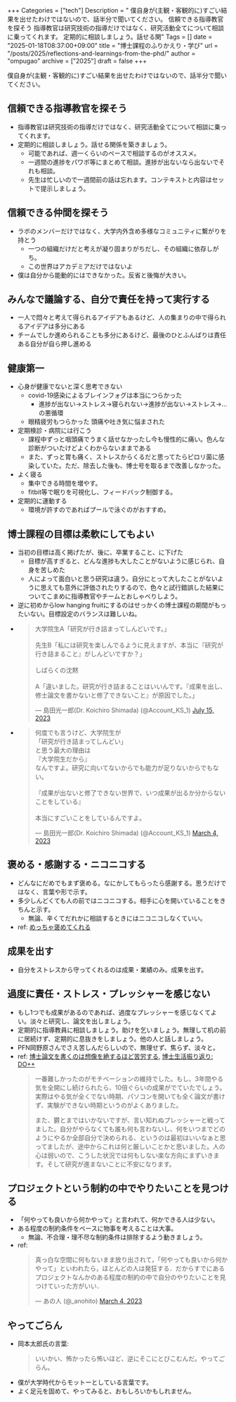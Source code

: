 +++
Categories = ["tech"]
Description = " 僕自身が(主観・客観的に)すごい結果を出せたわけではないので、話半分で聞いてください。  信頼できる指導教官を探そう   指導教官は研究技術の指導だけではなく、研究活動全てについて相談に乗ってくれます。  定期的に相談しましょう。話せる関"
Tags = []
date = "2025-01-18T08:37:00+09:00"
title = "博士課程のふりかえり・学び"
url = "/posts/2025/reflections-and-learnings-from-the-phd/"
author = "ompugao"
archive = ["2025"]
draft = false
+++

<body>
<p>僕自身が(主観・客観的に)すごい結果を出せたわけではないので、話半分で聞いてください。</p>

<h2 id="信頼できる指導教官を探そう">信頼できる指導教官を探そう</h2>

<ul>
<li>指導教官は研究技術の指導だけではなく、研究活動全てについて相談に乗ってくれます。</li>
<li>定期的に相談しましょう。話せる関係を築きましょう。

<ul>
<li>可能であれば、週一くらいのペースで相談するのがオススメ。</li>
<li>一週間の進捗をパワポ等にまとめて相談。進捗が出ないなら出ないでそれも相談。</li>
<li>先生は忙しいので一週間前の話は忘れます。コンテキストと内容はセットで提示しましょう。</li>
</ul>
</li>
</ul>


<h2 id="信頼できる仲間を探そう">信頼できる仲間を探そう</h2>

<ul>
<li>ラボのメンバーだけではなく、大学内外含め多様なコミュニティに繋がりを持とう

<ul>
<li>一つの組織だけだと考えが凝り固まりがちだし、その組織に依存しがち。</li>
<li>この世界はアカデミアだけではないよ</li>
</ul>
</li>
<li>僕は自分から能動的にはできなかった。反省と後悔が大きい。</li>
</ul>


<h2 id="みんなで議論する自分で責任を持って実行する">みんなで議論する、自分で責任を持って実行する</h2>

<ul>
<li>一人で悶々と考えて得られるアイデアもあるけど、人の集まりの中で得られるアイデアは多分にある</li>
<li>チームでしか進められることも多分にあるけど、最後のひとふんばりは責任ある自分が自ら押し進める</li>
</ul>


<h2 id="健康第一">健康第一</h2>

<ul>
<li>心身が健康でないと深く思考できない

<ul>
<li>covid-19感染によるブレインフォグは本当につらかった

<ul>
<li>進捗が出ない→ストレス→寝られない→進捗が出ない→ストレス→…の悪循環</li>
</ul>
</li>
<li>眼精疲労もつらかった 頭痛や吐き気に悩まされた</li>
</ul>
</li>
<li>定期検診・病院には行こう

<ul>
<li>課程中ずっと咽頭痛でうまく話せなかったし今も慢性的に痛い。色んな診断がついたけどよくわからないままである</li>
<li>また、ずっと胃も痛く、ストレスからくるだと思ってたらピロリ菌に感染していた。ただ、除去した後も、博士号を取るまで改善しなかった。</li>
</ul>
</li>
<li>よく寝る

<ul>
<li>集中できる時間を増やす。</li>
<li>fitbit等で眠りを可視化し、フィードバック制御する。</li>
</ul>
</li>
<li>定期的に運動する

<ul>
<li>環境が許すのであればプールで泳ぐのがおすすめ。</li>
</ul>
</li>
</ul>


<h2 id="博士課程の目標は柔軟にしてもよい">博士課程の目標は柔軟にしてもよい</h2>

<ul>
<li>当初の目標は高く掲げたが、後に、卒業すること、に下げた

<ul>
<li>目標が高すぎると、どんな進捗も大したことがないように感じられ、自身を苦しめた</li>
<li>人によって面白いと思う研究は違う。自分にとって大したことがないように思えても意外に評価されたりするので、色々と試行錯誤した結果についてこまめに指導教官やチームとおしゃべりしよう。</li>
</ul>
</li>
<li>逆に初めからlow hanging fruitにするのはせっかくの博士課程の期間がもったいない。目標設定のバランスは難しいね。</li>
<li>
<blockquote class="twitter-tweet">
<p lang="ja" dir="ltr">大学院生A「研究が行き詰まってしんどいです。」<br><br>先生B「私には研究を楽しんでるように見えますが、本当に『研究が行き詰まること』がしんどいですか？」<br><br>しばらくの沈黙<br><br>A「違いました。研究が行き詰まることはいいんです。『成果を出し、修士論文を書かないと修了できないこと』が原因でした。」</p>— 島田光一郎(Dr. Koichiro Shimada) (@Account_KS_1) <a href="https://twitter.com/Account_KS_1/status/1680073159306010624?ref_src=twsrc%5Etfw">July 15, 2023</a>
</blockquote>
</li>
</ul>


<script async src="https://platform.twitter.com/widgets.js" charset="utf-8"></script>


<ul>
<li>
<blockquote class="twitter-tweet">
<p lang="ja" dir="ltr">何度でも言うけど、大学院生が<br>「研究が行き詰まってしんどい」<br>と思う最大の理由は<br>『大学院生だから』<br>なんですよ。研究に向いてないからでも能力が足りないからでもない。<br><br>『成果が出ないと修了できない世界で、いつ成果が出るか分からないことをしている』<br><br>本当にすごいことをしているんですよ。</p>— 島田光一郎(Dr. Koichiro Shimada) (@Account_KS_1) <a href="https://twitter.com/Account_KS_1/status/1631992112433737728?ref_src=twsrc%5Etfw">March 4, 2023</a>
</blockquote>
</li>
</ul>


<script async src="https://platform.twitter.com/widgets.js" charset="utf-8"></script>


<h2 id="褒める感謝するニコニコする">褒める・感謝する・ニコニコする</h2>

<ul>
<li>どんなにだめでもまず褒める。なにかしてもらったら感謝する。思うだけではなく、言葉や形で示す。</li>
<li>多少しんどくても人の前ではニコニコする。相手に心を開いていることをきちんと示す。

<ul>
<li>無論、辛くてだれかに相談するときにはニコニコしなくていい。</li>
</ul>
</li>
<li>ref: <a href="https://ompugao.hatenablog.com/entry/2023/05/24/154119">めっちゃ褒めてくれる</a>
</li>
</ul>


<h2 id="成果を出す">成果を出す</h2>

<ul>
<li>自分をストレスから守ってくれるのは成果・業績のみ。成果を出す。</li>
</ul>


<h2 id="過度に責任ストレスプレッシャーを感じない">過度に責任・ストレス・プレッシャーを感じない</h2>

<ul>
<li>もし1つでも成果があるのであれば、過度なプレッシャーを感じなくてよい。淡々と研究し、論文を出しましょう。</li>
<li>定期的に指導教員に相談しましょう。助けを乞いましょう。無理して机の前に居続けず、定期的に息抜きをしましょう。他の人と話しましょう。</li>
<li>PFN岡野原さんでさえ苦しんだらしいので、無理せず、焦らず、淡々と。</li>
<li>ref: <a href="https://komachi.hatenablog.com/entry/20100408/p1">博士論文を書くのは想像を絶するほど苦労する</a>, <a href="http://hillbig.cocolog-nifty.com/do/2010/04/post-cdda.html">博士生活振り返り: DO++</a>

<blockquote>
<p>一番難しかったのがモチベーションの維持でした。もし、3年間やる気を全開にし続けられたら、10倍ぐらいの成果がでていたでしょう。実際はやる気が全くでない時期、パソコンを開いても全く論文が書けず、実験ができない時期というのがよくありました。</p>

<p>また、欝とまではいかないですが、言い知れぬプレッシャーと戦ってました。自分がやらなくても誰も何も言わないし、何をいつまでどのようにやるか全部自分で決められる、というのは最初はいいなぁと思ってましたが、途中からこれは何と厳しいことかと思いました。人の心は弱いので、こうした状況では何もしない楽な方向にまずいきます。そして研究が進まないことに不安になります。</p>
</blockquote>
</li>
</ul>


<h2 id="プロジェクトという制約の中でやりたいことを見つける">プロジェクトという制約の中でやりたいことを見つける</h2>

<ul>
<li>「何やっても良いから何かやって」と言われて、何かできる人は少ない。</li>
<li>ある程度の制約条件をベースに物事を考えることは大事。

<ul>
<li>無論、不合理・理不尽な制約条件は排除するよう動きましょう。</li>
</ul>
</li>
<li>ref: <blockquote class="twitter-tweet">
<p lang="ja" dir="ltr">真っ白な空間に何もないまま放り出されて，「何やっても良いから何かやって」といわれたら，ほとんどの人は発狂する．だからすでにあるプロジェクトなんかのある程度の制約の中で自分のやりたいことを見つけていった方がいい．</p>— あの人 (@_anohito) <a href="https://twitter.com/_anohito/status/1631906153876668416?ref_src=twsrc%5Etfw">March 4, 2023</a>
</blockquote>
</li>
</ul>


<script async src="https://platform.twitter.com/widgets.js" charset="utf-8"></script>


<h2 id="やってごらん">やってごらん</h2>

<ul>
<li>
岡本太郎氏の言葉:

<blockquote><p>いいかい、怖かったら怖いほど、逆にそこにとびこむんだ。やってごらん。</p></blockquote>
</li>
<li>僕が大学時代からモットーとしている言葉です。</li>
<li>よく足元を固めて、やってみると、おもしろいかもしれません。</li>
</ul>

</body>

